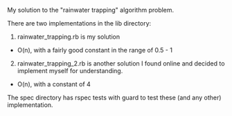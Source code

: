 My solution to the "rainwater trapping" algorithm problem.

There are two implementations in the lib directory:
1. rainwater_trapping.rb is my solution
  - O(n), with a fairly good constant in the range of 0.5 - 1
2. rainwater_trapping_2.rb is another solution I found online and decided to implement myself for understanding.
  - O(n), with a constant of 4

The spec directory has rspec tests with guard to test these (and any other) implementation. 
